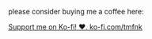 please consider buying me a coffee here:

[Support me on Ko-fi! ❤️. ko-fi.com/tmfnk](https://ko-fi.com/tmfnk)
